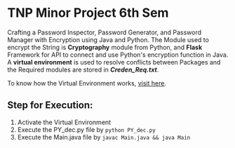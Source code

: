 <h1>TNP Minor Project 6th Sem</h1>

<p>
  Crafting a Password Inspector, Password Generator, and Password Manager with Encryption using Java and Python. The Module used to encrypt the String is <strong>Cryptography</strong> module from Python, and <strong>Flask</strong> Framework for API to connect and use Python's encryption function in Java. A <strong>virtual environment</strong> is used to resolve conflicts between Packages and the Required modules are stored in <strong><em>Creden_Req.txt</em></strong>.
</p>

<p>
  To know how the Virtual Environment works, <a href="https://www.freecodecamp.org/news/how-to-setup-virtual-environments-in-python/" target="_blank">visit here</a>.
</p>

<h2>Step for Execution:</h2>
<ol>
  <li>Activate the Virtual Environment</li>
  <li>Execute the PY_dec.py file by <code>python PY_dec.py</code></li>
  <li>Execute the Main.java file by <code>javac Main.java && java Main</code></li>
</ol>

